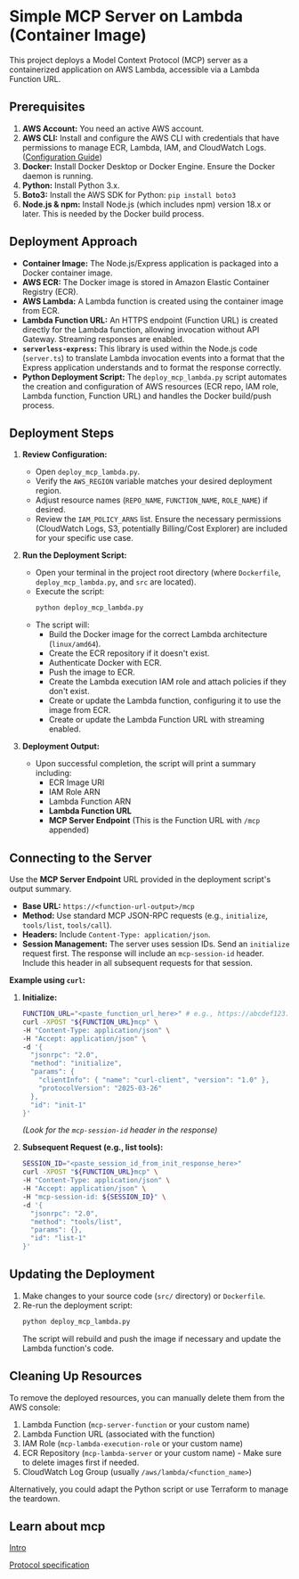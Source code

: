 # Simple MCP Server on Lambda (Container Image)

This project deploys a Model Context Protocol (MCP) server as a containerized application on AWS Lambda, accessible via a Lambda Function URL.

## Prerequisites

1.  **AWS Account:** You need an active AWS account.
2.  **AWS CLI:** Install and configure the AWS CLI with credentials that have permissions to manage ECR, Lambda, IAM, and CloudWatch Logs. ([Configuration Guide](https://docs.aws.amazon.com/cli/latest/userguide/cli-configure-quickstart.html))
3.  **Docker:** Install Docker Desktop or Docker Engine. Ensure the Docker daemon is running.
4.  **Python:** Install Python 3.x.
5.  **Boto3:** Install the AWS SDK for Python: `pip install boto3`
6.  **Node.js & npm:** Install Node.js (which includes npm) version 18.x or later. This is needed by the Docker build process.

## Deployment Approach

*   **Container Image:** The Node.js/Express application is packaged into a Docker container image.
*   **AWS ECR:** The Docker image is stored in Amazon Elastic Container Registry (ECR).
*   **AWS Lambda:** A Lambda function is created using the container image from ECR.
*   **Lambda Function URL:** An HTTPS endpoint (Function URL) is created directly for the Lambda function, allowing invocation without API Gateway. Streaming responses are enabled.
*   **`serverless-express`:** This library is used within the Node.js code (`server.ts`) to translate Lambda invocation events into a format that the Express application understands and to format the response correctly.
*   **Python Deployment Script:** The `deploy_mcp_lambda.py` script automates the creation and configuration of AWS resources (ECR repo, IAM role, Lambda function, Function URL) and handles the Docker build/push process.

## Deployment Steps

1.  **Review Configuration:**
    *   Open `deploy_mcp_lambda.py`.
    *   Verify the `AWS_REGION` variable matches your desired deployment region.
    *   Adjust resource names (`REPO_NAME`, `FUNCTION_NAME`, `ROLE_NAME`) if desired.
    *   Review the `IAM_POLICY_ARNS` list. Ensure the necessary permissions (CloudWatch Logs, S3, potentially Billing/Cost Explorer) are included for your specific use case.

2.  **Run the Deployment Script:**
    *   Open your terminal in the project root directory (where `Dockerfile`, `deploy_mcp_lambda.py`, and `src` are located).
    *   Execute the script:
        ```bash
        python deploy_mcp_lambda.py
        ```
    *   The script will:
        *   Build the Docker image for the correct Lambda architecture (`linux/amd64`).
        *   Create the ECR repository if it doesn't exist.
        *   Authenticate Docker with ECR.
        *   Push the image to ECR.
        *   Create the Lambda execution IAM role and attach policies if they don't exist.
        *   Create or update the Lambda function, configuring it to use the image from ECR.
        *   Create or update the Lambda Function URL with streaming enabled.

3.  **Deployment Output:**
    *   Upon successful completion, the script will print a summary including:
        *   ECR Image URI
        *   IAM Role ARN
        *   Lambda Function ARN
        *   **Lambda Function URL**
        *   **MCP Server Endpoint** (This is the Function URL with `/mcp` appended)

## Connecting to the Server

Use the **MCP Server Endpoint** URL provided in the deployment script's output summary.

*   **Base URL:** `https://<function-url-output>/mcp`
*   **Method:** Use standard MCP JSON-RPC requests (e.g., `initialize`, `tools/list`, `tools/call`).
*   **Headers:** Include `Content-Type: application/json`.
*   **Session Management:** The server uses session IDs. Send an `initialize` request first. The response will include an `mcp-session-id` header. Include this header in all subsequent requests for that session.

**Example using `curl`:**

1.  **Initialize:**
    ```bash
    FUNCTION_URL="<paste_function_url_here>" # e.g., https://abcdef123.lambda-url.us-east-1.on.aws/
    curl -XPOST "${FUNCTION_URL}mcp" \
    -H "Content-Type: application/json" \
    -H "Accept: application/json" \
    -d '{
      "jsonrpc": "2.0",
      "method": "initialize",
      "params": {
        "clientInfo": { "name": "curl-client", "version": "1.0" },
        "protocolVersion": "2025-03-26"
      },
      "id": "init-1"
    }'
    ```
    *(Look for the `mcp-session-id` header in the response)*

2.  **Subsequent Request (e.g., list tools):**
    ```bash
    SESSION_ID="<paste_session_id_from_init_response_here>"
    curl -XPOST "${FUNCTION_URL}mcp" \
    -H "Content-Type: application/json" \
    -H "Accept: application/json" \
    -H "mcp-session-id: ${SESSION_ID}" \
    -d '{
      "jsonrpc": "2.0",
      "method": "tools/list",
      "params": {},
      "id": "list-1"
    }'
    ```

## Updating the Deployment

1.  Make changes to your source code (`src/` directory) or `Dockerfile`.
2.  Re-run the deployment script:
    ```bash
    python deploy_mcp_lambda.py
    ```
    The script will rebuild and push the image if necessary and update the Lambda function's code.

## Cleaning Up Resources

To remove the deployed resources, you can manually delete them from the AWS console:

1.  Lambda Function (`mcp-server-function` or your custom name)
2.  Lambda Function URL (associated with the function)
3.  IAM Role (`mcp-lambda-execution-role` or your custom name)
4.  ECR Repository (`mcp-lambda-server` or your custom name) - Make sure to delete images first if needed.
5.  CloudWatch Log Group (usually `/aws/lambda/<function_name>`)

Alternatively, you could adapt the Python script or use Terraform to manage the teardown.

## Learn about mcp
[Intro](https://modelcontextprotocol.io/introduction)

[Protocol specification](https://modelcontextprotocol.io/specification/2025-03-26)
